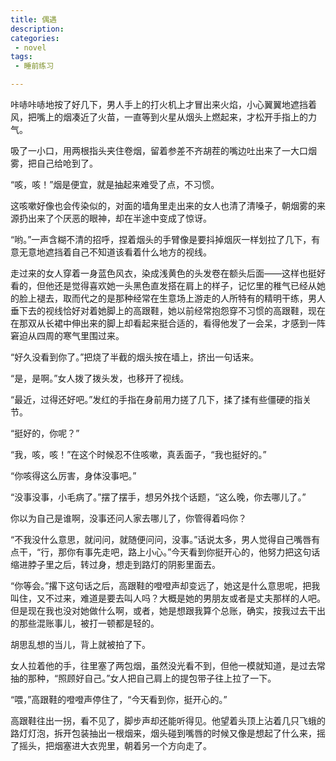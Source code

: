 ```yaml
---
title: 偶遇
description:
categories:
 - novel
tags:
 - 睡前练习

---
```


咔哧咔哧地按了好几下，男人手上的打火机上才冒出来火焰，小心翼翼地遮挡着风，把嘴上的烟凑近了火苗，一直等到火星从烟头上燃起来，才松开手指上的力气。

<!-- more -->

吸了一小口，用两根指头夹住卷烟，留着参差不齐胡茬的嘴边吐出来了一大口烟雾，把自己给呛到了。

“咳，咳！”烟是便宜，就是抽起来难受了点，不习惯。

这咳嗽好像也会传染似的，对面的墙角里走出来的女人也清了清嗓子，朝烟雾的来源扔出来了个厌恶的眼神，却在半途中变成了惊讶。

“哟。”一声含糊不清的招呼，捏着烟头的手臂像是要抖掉烟灰一样划拉了几下，有意无意地遮挡着自己不知道该看着什么地方的视线。

走过来的女人穿着一身蓝色风衣，染成浅黄色的头发卷在额头后面——这样也挺好看的，但他还是觉得喜欢她一头黑色直发搭在肩上的样子，记忆里的稚气已经从她的脸上褪去，取而代之的是那种经常在生意场上游走的人所特有的精明干练，男人垂下去的视线恰好对着她脚上的高跟鞋，她以前经常抱怨穿不习惯的高跟鞋，现在在那双从长裙中伸出来的脚上却看起来挺合适的，看得他发了一会呆，才感到一阵窘迫从四周的寒气里围过来。

“好久没看到你了。”把烧了半截的烟头按在墙上，挤出一句话来。

“是，是啊。”女人拨了拨头发，也移开了视线。

“最近，过得还好吧。”发红的手指在身前用力搓了几下，揉了揉有些僵硬的指关节。

“挺好的，你呢？”

“我，咳，咳！”在这个时候忍不住咳嗽，真丢面子，“我也挺好的。”

“你咳得这么厉害，身体没事吧。”

“没事没事，小毛病了。”摆了摆手，想另外找个话题，“这么晚，你去哪儿了。”

你以为自己是谁啊，没事还问人家去哪儿了，你管得着吗你？ 

“不我没什么意思，就问问，就随便问问，没事。”话说太多，男人觉得自己嘴唇有点干，“行，那你有事先走吧，路上小心。”今天看到你挺开心的，他努力把这句话缩进脖子里之后，转过身，想走到路灯的阴影里面去。

“你等会。”撂下这句话之后，高跟鞋的噔噔声却变远了，她这是什么意思呢，把我叫住，又不过来，难道是要去叫人吗？大概是她的男朋友或者是丈夫那样的人吧。但是现在我也没对她做什么啊，或者，她是想跟我算个总账，确实，按我过去干出的那些混账事儿，被打一顿都是轻的。

胡思乱想的当儿，背上就被拍了下。

女人拉着他的手，往里塞了两包烟，虽然没光看不到，但他一模就知道，是过去常抽的那种，“照顾好自己。”女人把自己肩上的提包带子往上拉了一下。

“喂，”高跟鞋的噔噔声停住了，“今天看到你，挺开心的。”

​    高跟鞋往出一拐，看不见了，脚步声却还能听得见。他望着头顶上沾着几只飞蛾的路灯灯泡，拆开包装抽出一根烟来，烟头碰到嘴唇的时候又像是想起了什么来，摇了摇头，把烟塞进大衣兜里，朝着另一个方向走了。